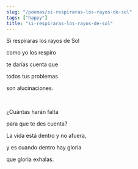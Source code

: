 ```yaml
---
slug: "/poemas/si-respiraras-los-rayos-de-sol"
tags: ["happy"]
title: "si-respiraras-los-rayos-de-sol"
---
```

Si respiraras los rayos de Sol

como yo los respiro

te darías cuenta que

todos tus problemas

son alucinaciones.

&nbsp;

¿Cuántas harán falta

para que te des cuenta?

La vida está dentro y no afuera,

y es cuando dentro hay gloria

que gloria exhalas.